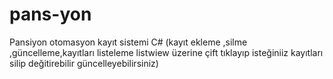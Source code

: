 # pans-yon
Pansiyon  otomasyon kayıt sistemi C# (kayıt ekleme ,silme ,güncelleme,kayıtları listeleme  listwiew üzerine çift tıklayıp isteğiniiz kayıtları  silip değitirebilir güncelleyebilirsiniz)
